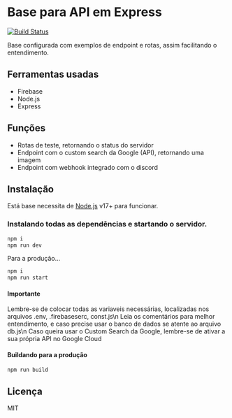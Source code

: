 # Base para API em Express


[![Build Status](https://travis-ci.org/joemccann/dillinger.svg?branch=master)](https://travis-ci.org/joemccann/dillinger)

Base configurada com exemplos de endpoint e rotas, assim facilitando o entendimento.

## Ferramentas usadas
- Firebase
- Node.js
- Express

## Funções

- Rotas de teste, retornando o status do servidor
- Endpoint com o custom search da Google (API), retornando uma imagem
- Endpoint com webhook integrado com o discord



## Instalação

Está base necessita de [Node.js](https://nodejs.org/) v17+ para funcionar.

### Instalando todas as dependências e startando o servidor.

```sh
npm i
npm run dev
```



Para a produção...

```sh
npm i
npm run start
```

#### Importante
Lembre-se de colocar todas as variaveis necessárias, localizadas nos arquivos .env, .firebaseserc, const.js\n
Leia os comentários para melhor entendimento, e caso precise usar o banco de dados se atente ao arquivo db.js\n
Caso queira usar o Custom Search da Google, lembre-se de ativar a sua própria API no Google Cloud


#### Buildando para a produção



```sh
npm run build
```



## Licença

MIT
